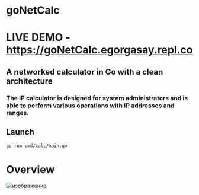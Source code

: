 # goNetCalc
# LIVE DEMO - https://goNetCalc.egorgasay.repl.co

## A networked calculator in Go with a clean architecture
### The IP calculator is designed for system administrators and is able to perform various operations with IP addresses and ranges.

## Launch
```bash
go run cmd/calc/main.go
```

# Overview  
![изображение](https://user-images.githubusercontent.com/102957432/224759771-68511a7f-092a-4dc3-87dd-3508b3d03b5a.png)
